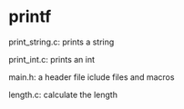 # printf
print_string.c:
prints a string

print_int.c:
prints an int

main.h:
a header file iclude files and macros

length.c:
calculate the length

